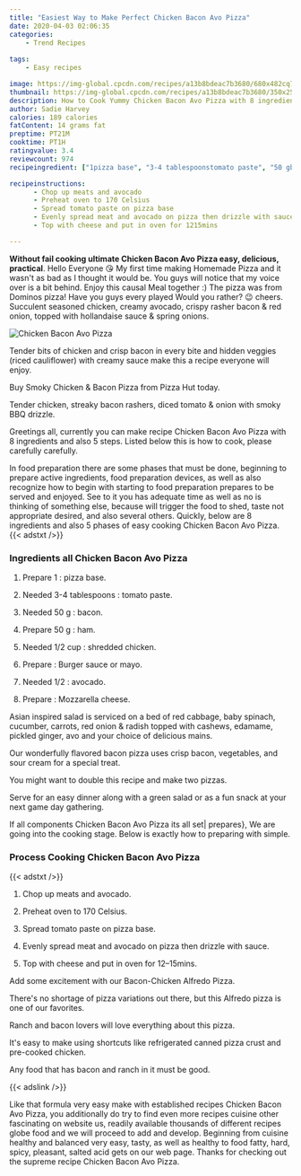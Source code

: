 ```yaml
---
title: "Easiest Way to Make Perfect Chicken Bacon Avo Pizza"
date: 2020-04-03 02:06:35
categories:
    - Trend Recipes
    
tags:
    - Easy recipes

image: https://img-global.cpcdn.com/recipes/a13b8bdeac7b3680/680x482cq70/chicken-bacon-avo-pizza-recipe-main-photo.jpg
thumbnail: https://img-global.cpcdn.com/recipes/a13b8bdeac7b3680/350x250cq70/chicken-bacon-avo-pizza-recipe-main-photo.jpg
description: How to Cook Yummy Chicken Bacon Avo Pizza with 8 ingredients and 5 stages of easy cooking.
author: Sadie Harvey
calories: 189 calories
fatContent: 14 grams fat
preptime: PT21M
cooktime: PT1H
ratingvalue: 3.4
reviewcount: 974
recipeingredient: ["1pizza base", "3-4 tablespoonstomato paste", "50 gbacon", "50 gham", "1/2 cupshredded chicken", "Burger sauce or mayo", "1/2avocado", "Mozzarella cheese"]

recipeinstructions: 
      - Chop up meats and avocado 
      - Preheat oven to 170 Celsius 
      - Spread tomato paste on pizza base 
      - Evenly spread meat and avocado on pizza then drizzle with sauce 
      - Top with cheese and put in oven for 1215mins

---
```




**Without fail cooking ultimate Chicken Bacon Avo Pizza easy, delicious, practical**. Hello Everyone 😘 My first time making Homemade Pizza and it wasn&#39;t as bad as I thought it would be. You guys will notice that my voice over is a bit behind. Enjoy this causal Meal together :) The pizza was from Dominos pizza! Have you guys every played Would you rather? 😉 cheers. Succulent seasoned chicken, creamy avocado, crispy rasher bacon &amp; red onion, topped with hollandaise sauce &amp; spring onions.


![Chicken Bacon Avo Pizza](https://img-global.cpcdn.com/recipes/a13b8bdeac7b3680/680x482cq70/chicken-bacon-avo-pizza-recipe-main-photo.jpg "Chicken Bacon Avo Pizza")



Tender bits of chicken and crisp bacon in every bite and hidden veggies (riced cauliflower) with creamy sauce make this a recipe everyone will enjoy.

Buy Smoky Chicken &amp; Bacon Pizza from Pizza Hut today.

Tender chicken, streaky bacon rashers, diced tomato &amp; onion with smoky BBQ drizzle.


Greetings all, currently you can make recipe Chicken Bacon Avo Pizza with 8 ingredients and also 5 steps. Listed below this is how to cook, please carefully carefully.

In food preparation there are some phases that must be done, beginning to prepare active ingredients, food preparation devices, as well as also recognize how to begin with starting to food preparation prepares to be served and enjoyed. See to it you has adequate time as well as no is thinking of something else, because will trigger the food to shed, taste not appropriate desired, and also several others. Quickly, below are 8 ingredients and also 5 phases of easy cooking Chicken Bacon Avo Pizza.
{{< adstxt />}}

### Ingredients all Chicken Bacon Avo Pizza


1. Prepare 1 : pizza base.

1. Needed 3-4 tablespoons : tomato paste.

1. Needed 50 g : bacon.

1. Prepare 50 g : ham.

1. Needed 1/2 cup : shredded chicken.

1. Prepare  : Burger sauce or mayo.

1. Needed 1/2 : avocado.

1. Prepare  : Mozzarella cheese.


Asian inspired salad is serviced on a bed of red cabbage, baby spinach, cucumber, carrots, red onion &amp; radish topped with cashews, edamame, pickled ginger, avo and your choice of delicious mains.

Our wonderfully flavored bacon pizza uses crisp bacon, vegetables, and sour cream for a special treat.

You might want to double this recipe and make two pizzas.

Serve for an easy dinner along with a green salad or as a fun snack at your next game day gathering.


If all components Chicken Bacon Avo Pizza its all set| prepares}, We are going into the cooking stage. Below is exactly how to preparing with simple.

### Process Cooking Chicken Bacon Avo Pizza

{{< adstxt />}}


1. Chop up meats and avocado.



1. Preheat oven to 170 Celsius.



1. Spread tomato paste on pizza base.



1. Evenly spread meat and avocado on pizza then drizzle with sauce.



1. Top with cheese and put in oven for 12–15mins.




Add some excitement with our Bacon-Chicken Alfredo Pizza.

There&#39;s no shortage of pizza variations out there, but this Alfredo pizza is one of our favorites.

Ranch and bacon lovers will love everything about this pizza.

It&#39;s easy to make using shortcuts like refrigerated canned pizza crust and pre-cooked chicken.

Any food that has bacon and ranch in it must be good.


{{< adslink />}}

Like that formula very easy make with established recipes Chicken Bacon Avo Pizza, you additionally do try to find even more recipes cuisine other fascinating on website us, readily available thousands of different recipes globe food and we will proceed to add and develop. Beginning from cuisine healthy and balanced very easy, tasty, as well as healthy to food fatty, hard, spicy, pleasant, salted acid gets on our web page. Thanks for checking out the supreme recipe Chicken Bacon Avo Pizza.
